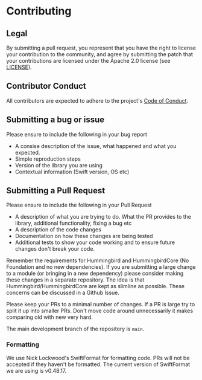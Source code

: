 # Contributing

## Legal
By submitting a pull request, you represent that you have the right to license your contribution to the community, and agree by submitting the patch
that your contributions are licensed under the Apache 2.0 license (see [LICENSE](LICENSE.txt)).

## Contributor Conduct
All contributors are expected to adhere to the project's [Code of Conduct](CODE_OF_CONDUCT.md).

## Submitting a bug or issue
Please ensure to include the following in your bug report
- A consise description of the issue, what happened and what you expected.
- Simple reproduction steps
- Version of the library you are using
- Contextual information (Swift version, OS etc)

## Submitting a Pull Request

Please ensure to include the following in your Pull Request
- A description of what you are trying to do. What the PR provides to the library, additional functionality, fixing a bug etc
- A description of the code changes
- Documentation on how these changes are being tested
- Additional tests to show your code working and to ensure future changes don't break your code.

Remember the requirements for Hummingbird and HummingbirdCore (No Foundation and no new dependencies). If you are submitting a large change to a module (or bringing in a new dependency) please consider making these changes in a separate repository. The idea is that Hummingbird/HummingbirdCore are kept as slimline as possible. These concerns can be discussed in a Github Issue.

Please keep your PRs to a minimal number of changes. If a PR is large try to split it up into smaller PRs. Don't move code around unnecessarily it makes comparing old with new very hard.

The main development branch of the repository is  `main`.

### Formatting

We use Nick Lockwood's SwiftFormat for formatting code. PRs will not be accepted if they haven't be formatted. The current version of SwiftFormat we are using is v0.48.17.